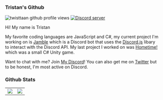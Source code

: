 ### Tristan's Github

<div>
  <p>
    <img src="https://komarev.com/ghpvc/?username=twisttaan" alt="twisttaan github profile views" />
    <a href="https://dsc.gg/tristan"><img src="https://discordapp.com/api/guilds/800977362757091329/embed.png" alt="Discord server" /></a>
  </p>
</div>

Hi! My name is Tristan

My favorite coding languages are JavaScript and C#, my current project I'm working on is [Jamble] which is a Discord bot that uses the [Discord.js] libary to interact with the Discord API. My last project I worked on was [Hometime!] which was a small C# Unity game.

Want to chat with me? Join [My Discord]! You can also get me on [Twitter] but to be honest, I'm most active on Discord.


### Github Stats
<table>
  <tr>
    <td align="center" style="padding=0;width=50%;">
      <img align="center" style="padding=0;" src="https://github-readme-stats.vercel.app/api/?username=twisttaan&show_icons=true" />
    </td>
    <td align="center" style="padding=0;width=50%;">
      <img align="center" style="padding=0;" src="https://github-readme-stats.quantumlytangled.vercel.app/api/top-langs/?username=twisttaan&layout=compact&show_icons=true" />
    </td>
  </tr>
</table>


[Twitter]: https://twitter.com/twisttaan
[Discord.js]: https://github.com/discordjs/discord.js
[My Discord]: https://dsc.gg/tristan
[Hometime!]: https://twisttaan.itch.io/hometime
[Jamble]: https://jamble.rocks/
